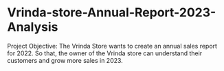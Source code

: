 # Vrinda-store-Annual-Report-2023-Analysis
Project Objective:
The Vrinda Store wants to create an annual sales report for 2022. So that, the owner of the Vrinda store can understand their customers and grow more sales in 2023.
